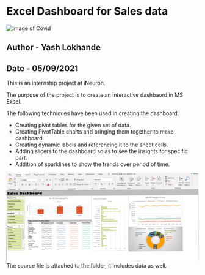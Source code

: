 # Excel Dashboard for Sales data
![Image of Covid](https://images.unsplash.com/photo-1542744173-05336fcc7ad4?ixid=MnwxMjA3fDB8MHxzZWFyY2h8Nnx8c2FsZXN8ZW58MHx8MHx8&ixlib=rb-1.2.1&auto=format&fit=crop&w=500&q=60)
## Author - Yash Lokhande
## Date - 05/09/2021


This is an internship project at iNeuron.

The purpose of the project is to create an interactive dashbaord in MS Excel.

The following techniques have been used in creating the dashboard.
* Creating pivot tables for the given set of data.
* Creating PivotTable charts and bringing them together to make dashboard.
* Creating dynamic labels and referencing it to the sheet cells.
* Adding slicers to the dashboard so as to see the insights for specific part.
* Addition of sparklines to show the trends over period of time.

![](images/pic_1.png)
<br />
The source file is attached to the folder, it includes data as well.
